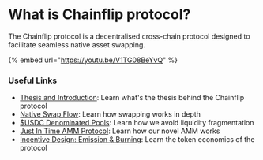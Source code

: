 # What is Chainflip protocol?

The Chainflip protocol is a decentralised cross-chain protocol designed to facilitate seamless native asset swapping.

{% embed url="https://youtu.be/V1TG08BeYvQ" %}

### Useful Links

* [Thesis and Introduction](http://127.0.0.1:5000/s/DQUC2wQf4NIhgIHFhCFR/thesis-and-introduction "mention"): Learn what's the thesis behind the Chainflip protocol
* [Native Swap Flow](http://127.0.0.1:5000/s/DQUC2wQf4NIhgIHFhCFR/swaps-amm/native-swap-flow "mention"): Learn how swapping works in depth
* [$USDC Denominated Pools](http://127.0.0.1:5000/s/DQUC2wQf4NIhgIHFhCFR/swaps-amm/usdusdc-denominated-pools "mention"): Learn how we avoid liquidity fragmentation
* [Just In Time AMM Protocol](http://127.0.0.1:5000/s/DQUC2wQf4NIhgIHFhCFR/swaps-amm/just-in-time-amm-protocol "mention"): Learn how our novel AMM works
* [Incentive Design: Emission & Burning](http://127.0.0.1:5000/s/DQUC2wQf4NIhgIHFhCFR/components/incentive-design-emission-and-burning "mention"): Learn the token economics of the protocol
